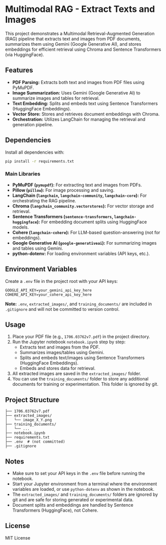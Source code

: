 # Multimodal RAG - Extract Texts and Images

This project demonstrates a Multimodal Retrieval-Augmented Generation (RAG) pipeline that extracts text and images from PDF documents, summarizes them using Gemini (Google Generative AI), and stores embeddings for efficient retrieval using Chroma and Sentence Transformers (via HuggingFace).

## Features
- **PDF Parsing:** Extracts both text and images from PDF files using PyMuPDF.
- **Image Summarization:** Uses Gemini (Google Generative AI) to summarize images and tables for retrieval.
- **Text Embedding:** Splits and embeds text using Sentence Transformers (HuggingFace Embeddings).
- **Vector Store:** Stores and retrieves document embeddings with Chroma.
- **Orchestration:** Utilizes LangChain for managing the retrieval and generation pipeline.

## Dependencies
Install all dependencies with:

```bash
pip install -r requirements.txt
```

### Main Libraries
- **PyMuPDF (`pymupdf`):** For extracting text and images from PDFs.
- **Pillow (`pillow`):** For image processing and saving.
- **LangChain (`langchain`, `langchain-community`, `langchain-core`):** For orchestrating the RAG pipeline.
- **Chroma (`langchain_community.vectorstores`):** For vector storage and retrieval.
- **Sentence Transformers (`sentence-transformers`, `langchain-huggingface`):** For embedding document splits using HuggingFace models.
- **Cohere (`langchain-cohere`):** For LLM-based question-answering (not for embeddings).
- **Google Generative AI (`google-generativeai`):** For summarizing images and tables using Gemini.
- **python-dotenv:** For loading environment variables (API keys, etc.).

## Environment Variables
Create a `.env` file in the project root with your API keys:

```
GOOGLE_API_KEY=your_gemini_api_key_here
COHERE_API_KEY=your_cohere_api_key_here
```

**Note:** `.env`, `extracted_images/`, and `training_documents/` are included in `.gitignore` and will not be committed to version control.

## Usage
1. Place your PDF file (e.g., `1706.03762v7.pdf`) in the project directory.
2. Run the Jupyter notebook `notebook.ipynb` step by step:
    - Extracts text and images from the PDF.
    - Summarizes images/tables using Gemini.
    - Splits and embeds text/images using Sentence Transformers (HuggingFace Embeddings).
    - Embeds and stores data for retrieval.
3. All extracted images are saved in the `extracted_images/` folder.
4. You can use the `training_documents/` folder to store any additional documents for training or experimentation. This folder is ignored by git.

## Project Structure
```
├── 1706.03762v7.pdf
├── extracted_images/
│   └── image_X_Y.png
├── training_documents/
│   └── ...
├── notebook.ipynb
├── requirements.txt
├── .env  # (not committed)
├── .gitignore
```

## Notes
- Make sure to set your API keys in the `.env` file before running the notebook.
- Start your Jupyter environment from a terminal where the environment variables are loaded, or use `python-dotenv` as shown in the notebook.
- The `extracted_images/` and `training_documents/` folders are ignored by git and are safe for storing generated or experimental data.
- Document splits and embeddings are handled by Sentence Transformers (HuggingFace), not Cohere.

## License
MIT License
